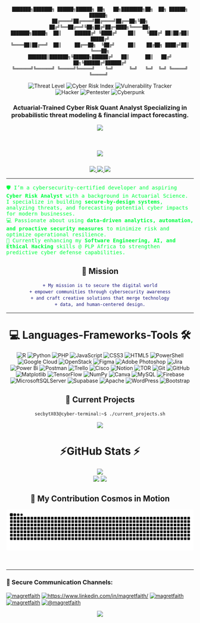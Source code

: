 
<div align="center">

```text
███████╗███████╗ ██████╗██████╗ ██╗   ██╗████████╗██╗  ██╗ ██████╗ ██████╗ 
██╔════╝██╔════╝██╔════╝██╔══██╗╚██╗ ██╔╝╚══██╔══╝╚██╗██╔╝██╔═████╗╚════██╗
███████╗█████╗  ██║     ██████╔╝ ╚████╔╝    ██║    ╚███╔╝ ██║██╔██║ █████╔╝
╚════██║██╔══╝  ██║     ██╔══██╗  ╚██╔╝     ██║    ██╔██╗ ████╔╝██║ ╚═══██╗
███████║███████╗╚██████╗██████╔╝   ██║      ██║   ██╔╝ ██╗╚██████╔╝██████╔╝
╚══════╝╚══════╝ ╚═════╝╚═════╝    ╚═╝      ╚═╝   ╚═╝  ╚═╝ ╚═════╝ ╚═════╝ 
```
![Threat Level](https://img.shields.io/badge/Threat%20Level-CRITICAL-red?style=for-the-badge&logo=probot)
![Cyber Risk Index](https://img.shields.io/badge/Cyber%20Risk%20Index-72%25-yellow?style=for-the-badge&logo=shield)
![Vulnerability Tracker](https://img.shields.io/badge/Vulnerabilities-23-critical?style=for-the-badge&logo=bugcrowd&logoColor=white) </br>
![Hacker](https://img.shields.io/badge/Anon_Mode-ON-green?style=for-the-badge&logo=linux)
![Pentester](https://img.shields.io/badge/Pentest-Ready-red?style=for-the-badge&logo=kalilinux)
![Cyberpunk](https://img.shields.io/badge/Cyberpunk-2077-yellow?style=for-the-badge&logo=cyberpunk2077)

<h3 align="center">Actuarial-Trained Cyber Risk Quant Analyst
Specializing in probabilistic threat modeling & financial impact forecasting.
 </h3>
 
<p align="center" ><img  src = "https://github.com/7oSkaaa/7oSkaaa/blob/main/Images/about_me.gif?raw=true" width = 100px></p>
<h1 align="center">

  <!-- Terminal-style intro text -->
<h1 align="center">
  <img src="https://readme-typing-svg.herokuapp.com?font=Fira+Code&size=12&duration=1000&pause=800&color=00FF41&background=00000000&center=true&vCenter=true&multiline=true&width=850&height=160&lines=%3E%3E+Initializing+secure+connection...;%3E%3E+Loading+security+protocols...+██████████+100%25;%3E%3E+Authenticating+user+credentials...;%3E%3E+Access+granted.+Welcome%2C+to+my+profile;%3E%3E+secbytX03%40cyber-terminal%3A~%24;waiting...;...;...;Hi+There+stranger+👋+I'm+Magret+Faith!" />
</h1>



   
 <div align="center"> 
  <a href="amaizing.faith1@gmail.com">
    <img src="https://img.shields.io/badge/Gmail-333333?style=for-the-badge&logo=gmail&logoColor=red" />
  </a>
  <a href="https://www.linkedin.com/in/magretfaith" target="_blank">
    <img src="https://img.shields.io/badge/LinkedIn-0077B5?style=for-the-badge&logo=linkedin&logoColor=white" target="_blank" />
  </a>
  <a href="https://faithmagret.netlify.app/" target="_blank">
     <img src="https://img.shields.io/badge/Portfolio-FF5722?style=for-the-badge&logo=todoist&logoColor=white" target="_blank" />
  </a> 
</div>

 <hr/>

<!-- Cyber Risk themed bio in green -->
<p align="left" style="color:#00FF41; font-family:'Fira Code', monospace;">
🛡️ I’m a cybersecurity-certified developer and aspiring <b>Cyber Risk Analyst</b> with a background in Actuarial Science. I specialize in building <b>secure-by-design systems</b>, analyzing threats, and forecasting potential cyber impacts for modern businesses.<br>
💻 Passionate about using <b>data-driven analytics, automation, and proactive security measures</b> to minimize risk and optimize operational resilience.<br>
🌱 Currently enhancing my <b>Software Engineering, AI, and Ethical Hacking</b> skills @ PLP Africa to strengthen predictive cyber defense capabilities.
</p>

## 🎯 Mission
```diff
+ My mission is to secure the digital world
+ empower communities through cybersecurity awareness
+ and craft creative solutions that merge technology
+ data, and human-centered design.
```
---
 


# 💻 Languages-Frameworks-Tools 🛠️
![R](https://img.shields.io/badge/r-%23276DC3.svg?style=for-the-badge&logo=r&logoColor=white) ![Python](https://img.shields.io/badge/python-3670A0?style=for-the-badge&logo=python&logoColor=ffdd54) ![PHP](https://img.shields.io/badge/php-%23777BB4.svg?style=for-the-badge&logo=php&logoColor=white) ![JavaScript](https://img.shields.io/badge/javascript-%23323330.svg?style=for-the-badge&logo=javascript&logoColor=%23F7DF1E) ![CSS3](https://img.shields.io/badge/css3-%231572B6.svg?style=for-the-badge&logo=css3&logoColor=white) ![HTML5](https://img.shields.io/badge/html5-%23E34F26.svg?style=for-the-badge&logo=html5&logoColor=white) ![PowerShell](https://img.shields.io/badge/PowerShell-%235391FE.svg?style=for-the-badge&logo=powershell&logoColor=white) ![Google Cloud](https://img.shields.io/badge/GoogleCloud-%234285F4.svg?style=for-the-badge&logo=google-cloud&logoColor=white) ![OpenStack](https://img.shields.io/badge/Openstack-%23f01742.svg?style=for-the-badge&logo=openstack&logoColor=white) ![Figma](https://img.shields.io/badge/figma-%23F24E1E.svg?style=for-the-badge&logo=figma&logoColor=white) ![Adobe Photoshop](https://img.shields.io/badge/adobe%20photoshop-%2331A8FF.svg?style=for-the-badge&logo=adobe%20photoshop&logoColor=white) ![Jira](https://img.shields.io/badge/jira-%230A0FFF.svg?style=for-the-badge&logo=jira&logoColor=white) ![Power Bi](https://img.shields.io/badge/power_bi-F2C811?style=for-the-badge&logo=powerbi&logoColor=black) ![Postman](https://img.shields.io/badge/Postman-FF6C37?style=for-the-badge&logo=postman&logoColor=white) ![Trello](https://img.shields.io/badge/Trello-%23026AA7.svg?style=for-the-badge&logo=Trello&logoColor=white) ![Cisco](https://img.shields.io/badge/cisco-%23049fd9.svg?style=for-the-badge&logo=cisco&logoColor=black) ![Notion](https://img.shields.io/badge/Notion-%23000000.svg?style=for-the-badge&logo=notion&logoColor=white) ![TOR](https://img.shields.io/badge/tor-%237E4798.svg?style=for-the-badge&logo=tor-project&logoColor=white) ![Git](https://img.shields.io/badge/git-%23F05033.svg?style=for-the-badge&logo=git&logoColor=white) ![GitHub](https://img.shields.io/badge/github-%23121011.svg?style=for-the-badge&logo=github&logoColor=white) ![Matplotlib](https://img.shields.io/badge/Matplotlib-%23ffffff.svg?style=for-the-badge&logo=Matplotlib&logoColor=black) ![TensorFlow](https://img.shields.io/badge/TensorFlow-%23FF6F00.svg?style=for-the-badge&logo=TensorFlow&logoColor=white) ![NumPy](https://img.shields.io/badge/numpy-%23013243.svg?style=for-the-badge&logo=numpy&logoColor=white) ![Canva](https://img.shields.io/badge/Canva-%2300C4CC.svg?style=for-the-badge&logo=Canva&logoColor=white) ![MySQL](https://img.shields.io/badge/mysql-4479A1.svg?style=for-the-badge&logo=mysql&logoColor=white) ![Firebase](https://img.shields.io/badge/firebase-a08021?style=for-the-badge&logo=firebase&logoColor=ffcd34) ![MicrosoftSQLServer](https://img.shields.io/badge/Microsoft%20SQL%20Server-CC2927?style=for-the-badge&logo=microsoft%20sql%20server&logoColor=white) ![Supabase](https://img.shields.io/badge/Supabase-3ECF8E?style=for-the-badge&logo=supabase&logoColor=white) ![Apache](https://img.shields.io/badge/apache-%23D42029.svg?style=for-the-badge&logo=apache&logoColor=white) ![WordPress](https://img.shields.io/badge/WordPress-%23117AC9.svg?style=for-the-badge&logo=WordPress&logoColor=white) ![Bootstrap](https://img.shields.io/badge/bootstrap-%238511FA.svg?style=for-the-badge&logo=bootstrap&logoColor=white)


## **🚀 Current Projects**  

<!-- Animated terminal prompt for current projects -->
``` bash
secbytX03@cyber-terminal:~$ ./current_projects.sh
```
<img src="https://readme-typing-svg.herokuapp.com?font=Fira+Code&size=14&duration=2500&pause=1000&color=00FF41&width=800&height=80&lines=%3E+Building%3A+A+solidity+vulnerability+scanner;%3E+Learning%3A+Advanced+Software+Engineering+%26+Cybersecurity;%3E+Status%3A+In+Progress...+%E2%96%88%E2%96%88%E2%96%88%E2%96%88%E2%96%88%E2%96%88%E2%96%88%E2%96%88+85%25" />


# ⚡GitHub Stats ⚡


![](https://github-readme-stats.vercel.app/api?username=secbyteX03&theme=radical&hide_border=false&include_all_commits=false&count_private=false)<br/>
![](https://github-readme-stats.vercel.app/api/top-langs/?username=secbyteX03&langs_count=8&theme=dark&layout=compact)
![](https://nirzak-streak-stats.vercel.app/?user=secbyteX03&theme=radical&hide_border=false)<br/>
   
## 🌌 My Contribution Cosmos in Motion

![snake gif](https://raw.githubusercontent.com/secbyteX03/secbyteX03/output/contribution-snake-dark.svg)
  <br/><br/><br/>
</div>

<hr/>
<h3 align="left">🔗 Secure Communication Channels:</h3>
<p align="left">
<a href="https://twitter.com/magretfaith" target="blank"><img align="center" src="https://raw.githubusercontent.com/rahuldkjain/github-profile-readme-generator/master/src/images/icons/Social/twitter.svg" alt="magretfaith" height="30" width="40" /></a>
<a href="https://linkedin.com/in/https://www.linkedin.com/in/magretfaith/" target="blank"><img align="center" src="https://raw.githubusercontent.com/rahuldkjain/github-profile-readme-generator/master/src/images/icons/Social/linked-in-alt.svg" alt="https://www.linkedin.com/in/magretfaith/" height="30" width="40" /></a>
<a href="https://kaggle.com/magretfaith" target="blank"><img align="center" src="https://raw.githubusercontent.com/rahuldkjain/github-profile-readme-generator/master/src/images/icons/Social/kaggle.svg" alt="magretfaith" height="30" width="40" /></a>
<a href="https://instagram.com/magretfaith" target="blank"><img align="center" src="https://raw.githubusercontent.com/rahuldkjain/github-profile-readme-generator/master/src/images/icons/Social/instagram.svg" alt="magretfaith" height="30" width="40" /></a>
<a href="https://medium.com/@magretfaith" target="blank"><img align="center" src="https://raw.githubusercontent.com/rahuldkjain/github-profile-readme-generator/master/src/images/icons/Social/medium.svg" alt="@magretfaith" height="30" width="40" /></a>
</p>
<!-- Final terminal prompt -->
<div align="center">
<img src="https://readme-typing-svg.herokuapp.com?font=Fira+Code&size=12&duration=4000&pause=2000&color=00FF41&center=true&width=600&height=50&lines=secbytX03%40github%3A~%24+logout;Connection+to+github.com+closed.;Thanks+for+visiting+my+digital+fortress!+🔐" />
</div>


